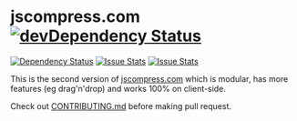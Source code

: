 # jscompress.com [![devDependency Status](https://img.shields.io/david/dev/circlecell/jscompress.com.svg)](https://david-dm.org/circlecell/jscompress.com#info=devDependencies)
[![Dependency Status](https://img.shields.io/david/circlecell/jscompress.com.svg)](https://david-dm.org/circlecell/jscompress.com)
[![Issue Stats](http://issuestats.com/github/circlecell/jscompress.com/badge/pr)](http://issuestats.com/github/circlecell/jscompress.com)
[![Issue Stats](http://issuestats.com/github/circlecell/jscompress.com/badge/issue)](http://issuestats.com/github/circlecell/jscompress.com)

This is the second version of [jscompress.com](http://jscompress.com) which is modular, has more features (eg drag'n'drop) and works 100% on client-side.

Check out [CONTRIBUTING.md](CONTRIBUTING.md) before making pull request.
